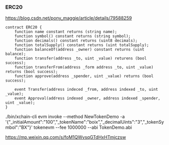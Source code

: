 ### ERC20

https://blog.csdn.net/pony_maggie/article/details/79588259
```
contract ERC20 {
    function name constant returns (string name);
    function symbol() constant returns (string symbol);
    function decimals() constant returns (uint8 decimals);
    function totalSupply() constant returns (uint totalSupply);
    function balanceOf(address _owner) constant returns (uint balance);
    function transfer(address _to, uint _value) returens (bool success);
    function transferFrom(address _form address _to, uint _value) returns (bool success);
    function approve(address _spender, uint _value) returns (bool success);
    
    event Transfer(address indeced _from, address indexed _to, uint _value);
    event Approval(address indexed _owner, address indexed _spender, uint _value);
} 
```
./bin/xchain-cli evm invoke --method NewTokenDemo -a '{"_initialAmount":"100","_tokenName":"boix","_decimalUints":"3","_tokenSymbol":"BX"}' tokenevm --fee 1000000 --abi TokenDemo.abi


https://mp.weixin.qq.com/s/foM1QWvsqGTdHxHTmjczsw
